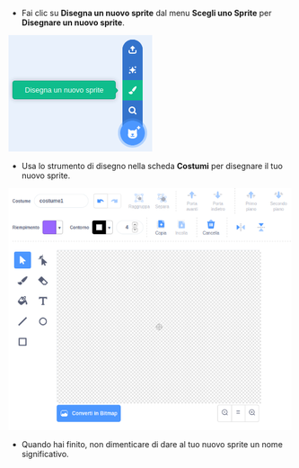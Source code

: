 - Fai clic su **Disegna un nuovo sprite** dal menu **Scegli uno Sprite** per **Disegnare un nuovo sprite**.

![nuovo_sprite](images/new_sprite.png)

- Usa lo strumento di disegno nella scheda **Costumi** per disegnare il tuo nuovo sprite.

![strumenti_di_disegno](images/paint_tools.png)

- Quando hai finito, non dimenticare di dare al tuo nuovo sprite un nome significativo.